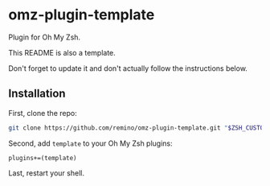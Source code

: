 omz-plugin-template
===================

Plugin for Oh My Zsh.

This README is also a template.

Don't forget to update it and don't actually follow the instructions below.

## Installation

First, clone the repo:

```sh
git clone https://github.com/remino/omz-plugin-template.git "$ZSH_CUSTOM/plugins/template"
```

Second, add `template` to your Oh My Zsh plugins:

```
plugins+=(template)
```

Last, restart your shell.
